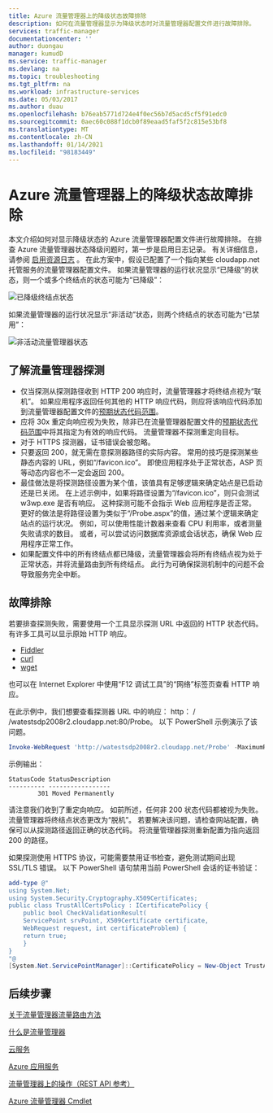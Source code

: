 ```yaml
---
title: Azure 流量管理器上的降级状态故障排除
description: 如何在流量管理器显示为降级状态时对流量管理器配置文件进行故障排除。
services: traffic-manager
documentationcenter: ''
author: duongau
manager: kumudD
ms.service: traffic-manager
ms.devlang: na
ms.topic: troubleshooting
ms.tgt_pltfrm: na
ms.workload: infrastructure-services
ms.date: 05/03/2017
ms.author: duau
ms.openlocfilehash: b76eab5771d724e4f0ec56b7d5acd5cf5f91edc0
ms.sourcegitcommit: 0aec60c088f1dcb0f89eaad5faf5f2c815e53bf8
ms.translationtype: MT
ms.contentlocale: zh-CN
ms.lasthandoff: 01/14/2021
ms.locfileid: "98183449"
---
```

# <a name="troubleshooting-degraded-state-on-azure-traffic-manager"></a>Azure 流量管理器上的降级状态故障排除

本文介绍如何对显示降级状态的 Azure 流量管理器配置文件进行故障排除。 在排查 Azure 流量管理器状态降级问题时，第一步是启用日志记录。  有关详细信息，请参阅 [启用资源日志](./traffic-manager-diagnostic-logs.md) 。 在此方案中，假设已配置了一个指向某些 cloudapp.net 托管服务的流量管理器配置文件。 如果流量管理器的运行状况显示“已降级”的状态，则一个或多个终结点的状态可能为“已降级”：

![已降级终结点状态](./media/traffic-manager-troubleshooting-degraded/traffic-manager-degradedifonedegraded.png)

如果流量管理器的运行状况显示“非活动”状态，则两个终结点的状态可能为“已禁用”：

![非活动流量管理器状态](./media/traffic-manager-troubleshooting-degraded/traffic-manager-inactive.png)

## <a name="understanding-traffic-manager-probes"></a>了解流量管理器探测

* 仅当探测从探测路径收到 HTTP 200 响应时，流量管理器才将终结点视为“联机”。 如果应用程序返回任何其他的 HTTP 响应代码，则应将该响应代码添加到流量管理器配置文件的[预期状态代码范围](./traffic-manager-monitoring.md#configure-endpoint-monitoring)。
* 应将 30x 重定向响应视为失败，除非已在流量管理器配置文件的[预期状态代码范围](./traffic-manager-monitoring.md#configure-endpoint-monitoring)中将其指定为有效的响应代码。 流量管理器不探测重定向目标。
* 对于 HTTPS 探测器，证书错误会被忽略。
* 只要返回 200，就无需在意探测器路径的实际内容。 常用的技巧是探测某些静态内容的 URL，例如“/favicon.ico”。 即使应用程序处于正常状态，ASP 页等动态内容也不一定会返回 200。
* 最佳做法是将探测路径设置为某个值，该值具有足够逻辑来确定站点是已启动还是已关闭。 在上述示例中，如果将路径设置为“/favicon.ico”，则只会测试 w3wp.exe 是否有响应。 这种探测可能不会指示 Web 应用程序是否正常。 更好的做法是将路径设置为类似于“/Probe.aspx”的值，通过某个逻辑来确定站点的运行状况。 例如，可以使用性能计数器来查看 CPU 利用率，或者测量失败请求的数目。 或者，可以尝试访问数据库资源或会话状态，确保 Web 应用程序正常工作。
* 如果配置文件中的所有终结点都已降级，流量管理器会将所有终结点视为处于正常状态，并将流量路由到所有终结点。 此行为可确保探测机制中的问题不会导致服务完全中断。

## <a name="troubleshooting"></a>故障排除

若要排查探测失败，需要使用一个工具显示探测 URL 中返回的 HTTP 状态代码。 有许多工具可以显示原始 HTTP 响应。

* [Fiddler](https://www.telerik.com/fiddler)
* [curl](https://curl.haxx.se/)
* [wget](http://gnuwin32.sourceforge.net/packages/wget.htm)

也可以在 Internet Explorer 中使用“F12 调试工具”的“网络”标签页查看 HTTP 响应。

在此示例中，我们想要查看探测器 URL 中的响应： http： \/ /watestsdp2008r2.cloudapp.net:80/Probe。 以下 PowerShell 示例演示了该问题。

```powershell
Invoke-WebRequest 'http://watestsdp2008r2.cloudapp.net/Probe' -MaximumRedirection 0 -ErrorAction SilentlyContinue | Select-Object StatusCode,StatusDescription
```

示例输出：

```output
StatusCode StatusDescription
---------- -----------------
        301 Moved Permanently
```

请注意我们收到了重定向响应。 如前所述，任何非 200 状态代码都被视为失败。 流量管理器将终结点状态更改为“脱机”。 若要解决该问题，请检查网站配置，确保可以从探测路径返回正确的状态代码。 将流量管理器探测重新配置为指向返回 200 的路径。

如果探测使用 HTTPS 协议，可能需要禁用证书检查，避免测试期间出现 SSL/TLS 错误。 以下 PowerShell 语句禁用当前 PowerShell 会话的证书验证：

```powershell
add-type @"
using System.Net;
using System.Security.Cryptography.X509Certificates;
public class TrustAllCertsPolicy : ICertificatePolicy {
    public bool CheckValidationResult(
    ServicePoint srvPoint, X509Certificate certificate,
    WebRequest request, int certificateProblem) {
    return true;
    }
}
"@
[System.Net.ServicePointManager]::CertificatePolicy = New-Object TrustAllCertsPolicy
```

## <a name="next-steps"></a>后续步骤

[关于流量管理器流量路由方法](traffic-manager-routing-methods.md)

[什么是流量管理器](traffic-manager-overview.md)

[云服务](/previous-versions/azure/jj155995(v=azure.100))

[Azure 应用服务](https://azure.microsoft.com/documentation/services/app-service/web/)

[流量管理器上的操作（REST API 参考）](/previous-versions/azure/reference/hh758255(v=azure.100))

[Azure 流量管理器 Cmdlet][1]

[1]: /powershell/module/az.trafficmanager